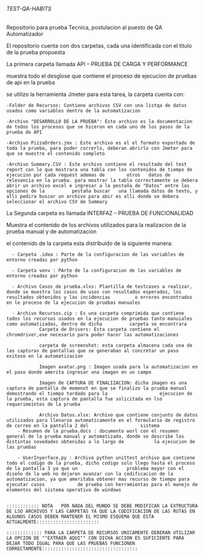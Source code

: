 ###### TEST-QA-HABITS   ######
Repositorio para prueba Tecnica, postulacion al puesto de QA Automatizador

El repositorio cuenta con dos carpetas, cada una identificada con el titulo de la prueba propuesta



La primera carpeta llamada API – PRUEBA DE CARGA Y PERFORMANCE


muestra todo el desglose que contiene el proceso de ejecucion de pruebas de api en la prueba

se utilizo la herramienta Jmeter para esta tarea, la carpeta cuenta con:

    -Folder de Recursos: Contiene archivos CSV con una listqa de datos usados como variables dentro de la automatizacion
  
    -Archivo "DESARROLLO DE LA PRUEBA": Este archivo es la documentacion de todos los procesos que se hiceron en cada uno de los pasos de la prueba de API
  
    -Archivo PizzaOrders.jmx : Este archivo es el el formato exportado de toda la prueba, para poder correrlo, deberan abrirlo con Jmeter para que se muestre el contenido completo
  
    -Archivo Summary.CSV : Este archivo contiene el resultado del test report con lo que mostrara una tabla con los contenidos de tiempo de ejecucion por cada request ademas de        otros   datos de relevancia en la prueba. para mostrar la tabla correctamente se debera abrir un archivo excel e ingresar a la pestaña de "Datos" entre las opciones de la          pestaña buscar   una llamada datos de texto, y alli pedira buscar un archivo para abir es alli donde se debera seleccionar el archivo CSV de Summary
 
 
 
La Segunda carpeta es llamada INTERFAZ – PRUEBA DE FUNCIONALIDAD


Muestra el contenido de los archivos utilizados para la realizacion de la prueba manual y de automatizacion

el contenido de la carpeta esta distribuido de la siguiente manera:

      - Carpeta .idea : Parte de la configuracion de las variables de entorno creadas por python
      
      - Carpeta venv : PArte de la configuracion de las variables de entorno creadas por python
      
      - Archivo Casos de prueba.xlxs: Plantilla de testcases a realizar, donde se muestra los casos de usos con resultados esperados, los resultados obtenidos y las incidencias         o errores encontrados en le proceso de la ejecucion de pruebas manuales
      
      - Archivo Recursos.zip : Es una carpeta comprimida que contiene todos los recursos usados en la ejecucion de pruebas tanto manuiales como automatizadas, dentro de dicha          carpeta se encontrara
                Carpeta de Drivers: Esta carpeta contiene el chromdriver,exe necesario para poder hacer las automatizaciones
                
                carpeta de screenshot: esta carpeta almacena cada una de las capturas de pantallas que se generaban al concretar un paso exitoso en la automatizacion
                
                Imagen avatar.png : Imagen usada para la automatizacion en el paso donde amerita ingresar una imagen en un campo
                
                Imagen de CAPTURA DE FINALIZACION: dicha imagen es una captura de pantalla de momenot en que se finalizo la prueba manual demostrando el tiempo tardado para la                   ejecucion de la prueba, esta captura de pantalla fue solicitada en lso requerimeintos de la prueba
                
                Archivo Datos.xlsx: Archivo que contiene conjunto de datos utilizados para llenarse automaticamente en el formulario de registro de correo en la pantalla 2 del                   sistema
        - Resumen de la prueba.docs : documento worl con el resumen general de la prueba manual y automatizada, donde se describe los distintas novedades obtenidas a lo largo de           la ejecucion de las pruebas
        
        - UserInyerface.py : Archivo python unittest archivo que contiene todo el codigo de la prueba, dicho codigo solo llego hasta el proceso de la pantalla 3 ya que un                  problema mayor con el diseño de la web no dejaron avanzar con la codificacion de la automatizacion, ya que ameritaba obtener mas recurso de tiempo para ejecutar casos            de prueba con herramientas para el manejo de elementos del sistema operativo de windows
        
        
    :::::::::::: NOTA   POR NADA DEL MUNDO SE DEBE MODIFICAR LA EXTRUCTURA DE LSO ARCHIVOS Y LAS CARPETAS YA QUE LA CODIFICACION DE LAS RUTAS EN ALGUNOS CASOS DEBEN MANTENER EL MISMO ESQUEMA QUE ESTA ACTUALMENTE:::::::::::::::::::::::
    
    ::::::::::::: PARA LA CARPETA DE RECURSOS UNICAMENTE DEBERAN UTILIZAR LA OPCION DE ""EXTRAER AQUI"" CON DICHA ACCION ES SUFICIENTE PARA DEJAR TODO IGUAL PARA QUE LAS PRUEBAS FUNCIONEN CORRECTAMENTE:::::::::::::::::::::::::::::::::::
                
                
